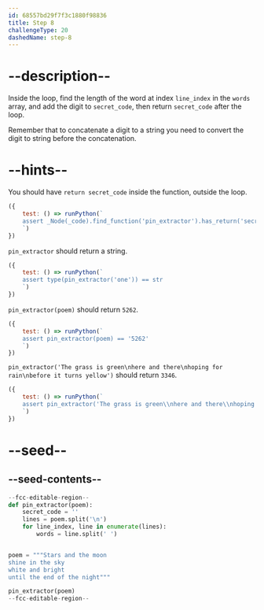 ```yaml
---
id: 68557bd29f7f3c1880f98836
title: Step 8
challengeType: 20
dashedName: step-8
---
```


# --description--

Inside the loop, find the length of the word at index `line_index` in the `words` array, and add the digit to `secret_code`, then return `secret_code` after the loop.

Remember that to concatenate a digit to a string you need to convert the digit to string before the concatenation.

# --hints--

You should have `return secret_code` inside the function, outside the loop.

```js
({
    test: () => runPython(`
    assert _Node(_code).find_function('pin_extractor').has_return('secret_code')
    `)
})
```

`pin_extractor` should return a string.

```js
({
    test: () => runPython(`
    assert type(pin_extractor('one')) == str
    `)
})
```

`pin_extractor(poem)` should return `5262`.


```js
({
    test: () => runPython(`
    assert pin_extractor(poem) == '5262'
    `)
})
```

`pin_extractor('The grass is green\nhere and there\nhoping for rain\nbefore it turns yellow')` should return `3346`.


```js
({
    test: () => runPython(`
    assert pin_extractor('The grass is green\\nhere and there\\nhoping for rain\\nbefore it turns yellow') == '3346'
    `)
})
```

# --seed--

## --seed-contents--

```py
--fcc-editable-region--
def pin_extractor(poem):
    secret_code = ''
    lines = poem.split('\n')
    for line_index, line in enumerate(lines):
        words = line.split(' ')


poem = """Stars and the moon
shine in the sky
white and bright
until the end of the night"""

pin_extractor(poem)
--fcc-editable-region--

```
